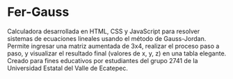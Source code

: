 # Fer-Gauss


Calculadora desarrollada en HTML, CSS y JavaScript para resolver sistemas de ecuaciones lineales usando el método de Gauss-Jordan.
Permite ingresar una matriz aumentada de 3x4, realizar el proceso paso a paso, y visualizar el resultado final (valores de x, y, z) en una tabla elegante.
Creado para fines educativos por estudiantes del grupo 2741 de la Universidad Estatal del Valle de Ecatepec.

